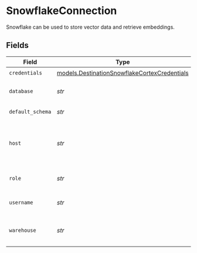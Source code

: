 # SnowflakeConnection

Snowflake can be used to store vector data and retrieve embeddings.


## Fields

| Field                                                                                                                        | Type                                                                                                                         | Required                                                                                                                     | Description                                                                                                                  | Example                                                                                                                      |
| ---------------------------------------------------------------------------------------------------------------------------- | ---------------------------------------------------------------------------------------------------------------------------- | ---------------------------------------------------------------------------------------------------------------------------- | ---------------------------------------------------------------------------------------------------------------------------- | ---------------------------------------------------------------------------------------------------------------------------- |
| `credentials`                                                                                                                | [models.DestinationSnowflakeCortexCredentials](../models/destinationsnowflakecortexcredentials.md)                           | :heavy_check_mark:                                                                                                           | N/A                                                                                                                          |                                                                                                                              |
| `database`                                                                                                                   | *str*                                                                                                                        | :heavy_check_mark:                                                                                                           | Enter the name of the database that you want to sync data into                                                               | AIRBYTE_DATABASE                                                                                                             |
| `default_schema`                                                                                                             | *str*                                                                                                                        | :heavy_check_mark:                                                                                                           | Enter the name of the default schema                                                                                         | AIRBYTE_SCHEMA                                                                                                               |
| `host`                                                                                                                       | *str*                                                                                                                        | :heavy_check_mark:                                                                                                           | Enter the account name you want to use to access the database. This is usually the identifier before .snowflakecomputing.com | AIRBYTE_ACCOUNT                                                                                                              |
| `role`                                                                                                                       | *str*                                                                                                                        | :heavy_check_mark:                                                                                                           | Enter the role that you want to use to access Snowflake                                                                      | AIRBYTE_ROLE                                                                                                                 |
| `username`                                                                                                                   | *str*                                                                                                                        | :heavy_check_mark:                                                                                                           | Enter the name of the user you want to use to access the database                                                            | AIRBYTE_USER                                                                                                                 |
| `warehouse`                                                                                                                  | *str*                                                                                                                        | :heavy_check_mark:                                                                                                           | Enter the name of the warehouse that you want to use as a compute cluster                                                    | AIRBYTE_WAREHOUSE                                                                                                            |